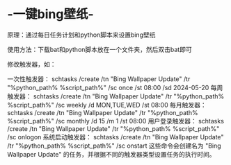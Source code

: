 # -一键bing壁纸-

原理：通过每日任务计划和python脚本来设置bing壁纸

使用方法：下载bat和python脚本放在一个文件夹，然后双击bat即可

修改触发器，如：

一次性触发器：
schtasks /create /tn "Bing Wallpaper Update" /tr "%python_path% %script_path%" /sc once /st 08:00 /sd 2024-05-20
每周触发器：
schtasks /create /tn "Bing Wallpaper Update" /tr "%python_path% %script_path%" /sc weekly /d MON,TUE,WED /st 08:00
每月触发器：
schtasks /create /tn "Bing Wallpaper Update" /tr "%python_path% %script_path%" /sc monthly /d 15 /m 1 /st 08:00
用户登录触发器：
schtasks /create /tn "Bing Wallpaper Update" /tr "%python_path% %script_path%" /sc onlogon
系统启动触发器：
schtasks /create /tn "Bing Wallpaper Update" /tr "%python_path% %script_path%" /sc onstart
这些命令会创建名为 "Bing Wallpaper Update" 的任务，并根据不同的触发器类型设置任务的执行时间。
